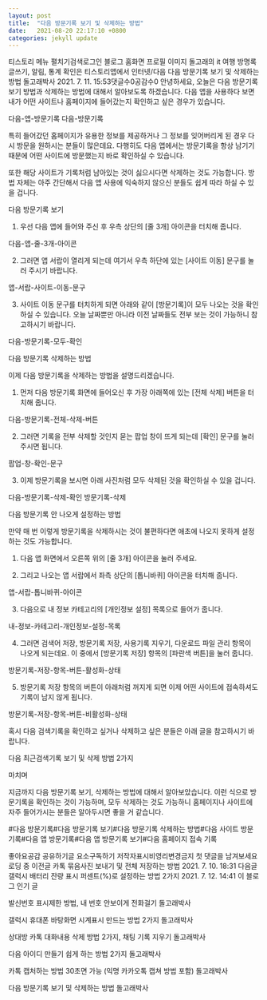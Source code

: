 ```yaml
---
layout: post
title:  "다음 방문기록 보기 및 삭제하는 방법"
date:   2021-08-20 22:17:10 +0800
categories: jekyll update
---
```

티스토리 메뉴 펼치기검색로그인
블로그 홈화면
프로필 이미지
돌고래의 it 여행
방명록
글쓰기, 알림, 통계 확인은 티스토리앱에서
인터넷/다음
다음 방문기록 보기 및 삭제하는 방법
돌고래박사
2021. 7. 11. 15:53댓글수0공감수0
안녕하세요, 오늘은 다음 방문기록 보기 방법과 삭제하는 방법에 대해서 알아보도록 하겠습니다. 다음 앱을 사용하다 보면 내가 어떤 사이트나 홈페이지에 들어갔는지 확인하고 싶은 경우가 있습니다.

 

다음-앱-방문기록
다음-방문기록
 

특히 들어갔던 홈페이지가 유용한 정보를 제공하거나 그 정보를 잊어버리게 된 경우 다시 방문을 원하시는 분들이 많은데요. 다행히도 다음 앱에서는 방문기록을 항상 남기기 때문에 어떤 사이트에 방문했는지 바로 확인하실 수 있습니다.

 

또한 해당 사이트가 기록처럼 남아있는 것이 싫으시다면 삭제하는 것도 가능합니다. 방법 자체는 아주 간단해서 다음 앱 사용에 익숙하지 않으신 분들도 쉽게 따라 하실 수 있을 겁니다.

 

 

다음 방문기록 보기
 

1. 우선 다음 앱에 들어와 주신 후 우측 상단의 [줄 3개] 아이콘을 터치해 줍니다.

다음-앱-줄-3개-아이콘
 

2. 그러면 앱 서랍이 열리게 되는데 여기서 우측 하단에 있는 [사이트 이동] 문구를 눌러 주시기 바랍니다.

앱-서랍-사이트-이동-문구
 

3. 사이트 이동 문구를 터치하게 되면 아래와 같이 [방문기록]이 모두 나오는 것을 확인하실 수 있습니다. 오늘 날짜뿐만 아니라 이전 날짜들도 전부 보는 것이 가능하니 참고하시기 바랍니다.

다음-방문기록-모두-확인
 

 

 

다음 방문기록 삭제하는 방법
 

이제 다음 방문기록을 삭제하는 방법을 설명드리겠습니다.

 

1. 먼저 다음 방문기록 화면에 들어오신 후 가장 아래쪽에 있는 [전체 삭제] 버튼을 터치해 줍니다.

다음-방문기록-전체-삭제-버튼
 

2. 그러면 기록을 전부 삭제할 것인지 묻는 팝업 창이 뜨게 되는데 [확인] 문구를 눌러 주시면 됩니다.

팝업-창-확인-문구
 

3. 이제 방문기록을 보시면 아래 사진처럼 모두 삭제된 것을 확인하실 수 있을 겁니다.

다음-방문기록-삭제-확인
방문기록-삭제
 

 

다음 방문기록 안 나오게 설정하는 방법
 

만약 매 번 이렇게 방문기록을 삭제하시는 것이 불편하다면 애초에 나오지 못하게 설정하는 것도 가능합니다.

 

1. 다음 앱 화면에서 오른쪽 위의 [줄 3개] 아이콘을 눌러 주세요.

2. 그리고 나오는 앱 서랍에서 좌측 상단의 [톱니바퀴] 아이콘을 터치해 줍니다.

앱-서랍-톱니바퀴-아이콘
 

3. 다음으로 내 정보 카테고리의 [개인정보 설정] 목록으로 들어가 줍니다.

내-정보-카테고리-개인정보-설정-목록
 

4. 그러면 검색어 저장, 방문기록 저장, 사용기록 지우기, 다운로드 파일 관리 항목이 나오게 되는데요. 이 중에서 [방문기록 저장] 항목의 [파란색 버튼]을 눌러 줍니다.

방문기록-저장-항목-버튼-활성화-상태
 

5. 방문기록 저장 항목의 버튼이 아래처럼 꺼지게 되면 이제 어떤 사이트에 접속하셔도 기록이 남지 않게 됩니다.

방문기록-저장-항목-버튼-비활성화-상태
 

 

혹시 다음 검색기록을 확인하고 싶거나 삭제하고 싶은 분들은 아래 글을 참고하시기 바랍니다.

 

다음 최근검색기록 보기 및 삭제 방법 2가지

 

 

마치며
 

지금까지 다음 방문기록 보기, 삭제하는 방법에 대해서 알아보았습니다. 이런 식으로 방문기록을 확인하는 것이 가능하며, 모두 삭제하는 것도 가능하니 홈페이지나 사이트에 자주 들어가시는 분들은 알아두시면 좋을 거 같습니다.

#다음 방문기록#다음 방문기록 보기#다음 방문기록 삭제하는 방법#다음 사이트 방문 기록#다음 앱 방문기록#다음 앱 방문기록 보기#다음 홈페이지 접속 기록

좋아요공감
공유하기글 요소구독하기
저작자표시비영리변경금지
첫 댓글을 남겨보세요
로딩 중
이전글
카톡 묶음사진 보내기 및 전체 저장하는 방법
2021. 7. 10. 18:31
다음글
갤럭시 배터리 잔량 표시 퍼센트(%)로 설정하는 방법 2가지
2021. 7. 12. 14:41
이 블로그 인기 글

발신번호 표시제한 방법, 내 번호 안보이게 전화걸기
돌고래박사

갤럭시 휴대폰 바탕화면 시계표시 만드는 방법 2가지
돌고래박사

상대방 카톡 대화내용 삭제 방법 2가지, 채팅 기록 지우기
돌고래박사

다음 아이디 만들기 쉽게 하는 방법 2가지
돌고래박사

카톡 캡처하는 방법 30초면 가능 (익명 카카오톡 캡쳐 방법 포함)
돌고래박사

다음 방문기록 보기 및 삭제하는 방법
돌고래박사